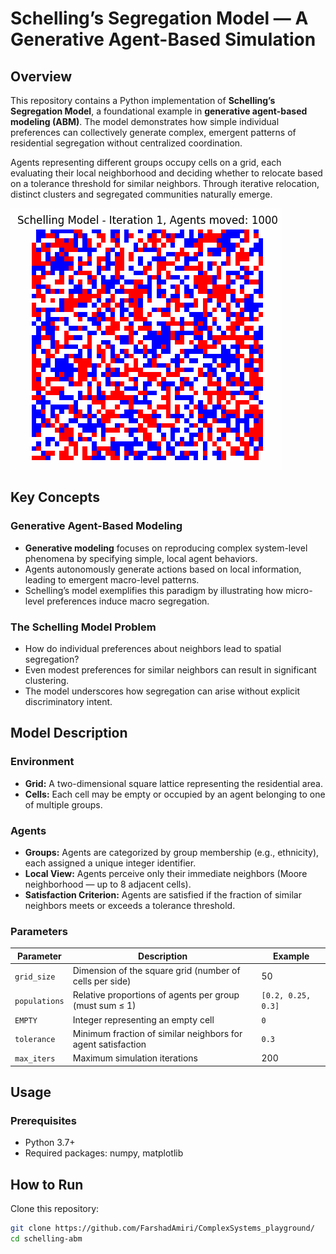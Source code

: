 # Schelling’s Segregation Model — A Generative Agent-Based Simulation

## Overview

This repository contains a Python implementation of **Schelling’s Segregation Model**, a foundational example in **generative agent-based modeling (ABM)**. The model demonstrates how simple individual preferences can collectively generate complex, emergent patterns of residential segregation without centralized coordination.

Agents representing different groups occupy cells on a grid, each evaluating their local neighborhood and deciding whether to relocate based on a tolerance threshold for similar neighbors. Through iterative relocation, distinct clusters and segregated communities naturally emerge.

![Schelling’s Segregation](schelling_sim.gif)

## Key Concepts

### Generative Agent-Based Modeling

- **Generative modeling** focuses on reproducing complex system-level phenomena by specifying simple, local agent behaviors.
- Agents autonomously generate actions based on local information, leading to emergent macro-level patterns.
- Schelling’s model exemplifies this paradigm by illustrating how micro-level preferences induce macro segregation.

### The Schelling Model Problem

- How do individual preferences about neighbors lead to spatial segregation?
- Even modest preferences for similar neighbors can result in significant clustering.
- The model underscores how segregation can arise without explicit discriminatory intent.


## Model Description

### Environment

- **Grid:** A two-dimensional square lattice representing the residential area.
- **Cells:** Each cell may be empty or occupied by an agent belonging to one of multiple groups.

### Agents

- **Groups:** Agents are categorized by group membership (e.g., ethnicity), each assigned a unique integer identifier.
- **Local View:** Agents perceive only their immediate neighbors (Moore neighborhood — up to 8 adjacent cells).
- **Satisfaction Criterion:** Agents are satisfied if the fraction of similar neighbors meets or exceeds a tolerance threshold.

### Parameters

| Parameter       | Description                                                  | Example       |
|-----------------|--------------------------------------------------------------|---------------|
| `grid_size`     | Dimension of the square grid (number of cells per side)      | 50            |
| `populations`   | Relative proportions of agents per group (must sum ≤ 1)      | `[0.2, 0.25, 0.3]` |
| `EMPTY`         | Integer representing an empty cell                           | `0`           |
| `tolerance`     | Minimum fraction of similar neighbors for agent satisfaction | `0.3`         |
| `max_iters`     | Maximum simulation iterations                                 | 200           |


## Usage

### Prerequisites

- Python 3.7+
- Required packages: numpy, matplotlib

## How to Run

Clone this repository:

```bash
git clone https://github.com/FarshadAmiri/ComplexSystems_playground/
cd schelling-abm
